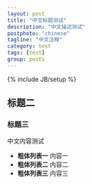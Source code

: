 ```yaml
---
layout: post
title: "中文标题测试"
description: "中文描述测试"
postphoto: "chinese"
tagline: "中文注释"
category: test
tags: [test]
group: posts
---
```

{% include JB/setup %}
## 标题二
### 标题三
中文内容测试

- **粗体列表一**
内容一
- **粗体列表二**
内容二
- **粗体列表三**
内容三
